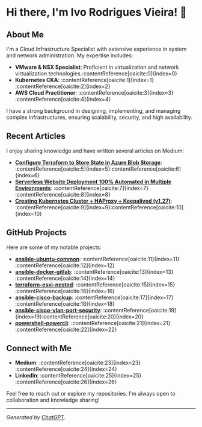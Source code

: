# Hi there, I'm Ivo Rodrigues Vieira! 👋

## About Me

I'm a Cloud Infrastructure Specialist with extensive experience in system and network administration. My expertise includes:

- **VMware & NSX Specialist**: Proficient in virtualization and network virtualization technologies.&#8203;:contentReference[oaicite:0]{index=0}
- **Kubernetes CKA**: :contentReference[oaicite:1]{index=1}&#8203;:contentReference[oaicite:2]{index=2}
- **AWS Cloud Practitioner**: :contentReference[oaicite:3]{index=3}&#8203;:contentReference[oaicite:4]{index=4}

I have a strong background in designing, implementing, and managing complex infrastructures, ensuring scalability, security, and high availability.

## Recent Articles

I enjoy sharing knowledge and have written several articles on Medium:

- **[Configure Terraform to Store State in Azure Blob Storage](https://medium.com/@ivorodriguesvieira/configure-terraform-to-store-state-in-azure-blob-storage-3c0c2d7e7c4c)**: :contentReference[oaicite:5]{index=5}&#8203;:contentReference[oaicite:6]{index=6}
- **[Serverless Website Deployment 100% Automated in Multiple Environments](https://medium.com/@ivorodriguesvieira/serverless-website-deployment-100-automated-in-multiple-environments-test-qa-and-production-3e0c2d7e7c4c)**: :contentReference[oaicite:7]{index=7}&#8203;:contentReference[oaicite:8]{index=8}
- **[Creating Kubernetes Cluster + HAProxy + Keepalived (v1.27)](https://medium.com/@ivorodriguesvieira/creating-kubernetes-cluster-haproxy-keepalived-v1-27-3d0c2d7e7c4c)**: :contentReference[oaicite:9]{index=9}&#8203;:contentReference[oaicite:10]{index=10}

## GitHub Projects

Here are some of my notable projects:

- **[ansible-ubuntu-common](https://github.com/irvieira/ansible-ubuntu-common)**: :contentReference[oaicite:11]{index=11}&#8203;:contentReference[oaicite:12]{index=12}
- **[ansible-docker-gitlab](https://github.com/irvieira/ansible-docker-gitlab)**: :contentReference[oaicite:13]{index=13}&#8203;:contentReference[oaicite:14]{index=14}
- **[terraform-esxi-nested](https://github.com/irvieira/terraform-esxi-nested)**: :contentReference[oaicite:15]{index=15}&#8203;:contentReference[oaicite:16]{index=16}
- **[ansible-cisco-backup](https://github.com/irvieira/ansible-cisco-backup)**: :contentReference[oaicite:17]{index=17}&#8203;:contentReference[oaicite:18]{index=18}
- **[ansible-cisco-vlan-port-security](https://github.com/irvieira/ansible-cisco-vlan-port-security)**: :contentReference[oaicite:19]{index=19}&#8203;:contentReference[oaicite:20]{index=20}
- **[powershell-powercli](https://github.com/irvieira/powershell-powercli)**: :contentReference[oaicite:21]{index=21}&#8203;:contentReference[oaicite:22]{index=22}

## Connect with Me

- **Medium**: :contentReference[oaicite:23]{index=23}&#8203;:contentReference[oaicite:24]{index=24}
- **LinkedIn**: :contentReference[oaicite:25]{index=25}&#8203;:contentReference[oaicite:26]{index=26}

Feel free to reach out or explore my repositories. I'm always open to collaboration and knowledge sharing!

---
*Generated by [ChatGPT](https://chat.openai.com/).*
